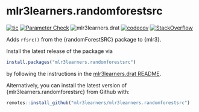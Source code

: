 # mlr3learners.randomforestsrc

<!-- badges: start -->
[![tic](https://github.com/mlr3learners/mlr3learners.randomforestsrc/workflows/tic/badge.svg?branch=master)](https://github.com/mlr3learners/mlr3learners.randomforestsrc/actions)
[![Parameter Check](https://github.com/mlr3learners/mlr3learners.randomforestsrc/workflows/Parameter%20Check/badge.svg?branch=master)](https://github.com/mlr3learners/mlr3learners.randomforestsrc/actions)
![mlr3learners.drat](https://github.com/mlr3learners/mlr3learners.randomforestsrc/workflows/mlr3learners.drat/badge.svg?branch=master)
[![codecov](https://codecov.io/gh/mlr3learners/mlr3learners.randomforestsrc/branch/master/graph/badge.svg)](https://codecov.io/gh/mlr3learners/mlr3learners.randomforestsrc)
[![StackOverflow](https://img.shields.io/badge/stackoverflow-mlr3-orange.svg)](https://stackoverflow.com/questions/tagged/mlr3)

<!-- badges: end -->

Adds `rfsrc()` from the {randomForestSRC} package to {mlr3}.

Install the latest release of the package via

```r
install.packages("mlr3learners.randomforestsrc")
```

by following the instructions in the [mlr3learners.drat README](https://github.com/mlr3learners/mlr3learners.drat).

Alternatively, you can install the latest version of {mlr3learners.randomforestsrc} from Github with:

```r
remotes::install_github("mlr3learners/mlr3learners.randomforestsrc")
```
